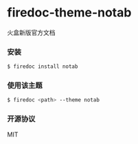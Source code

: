 firedoc-theme-notab
==========================

火盒新版官方文档

### 安装

```sh
$ firedoc install notab
```

### 使用该主题

```sh
$ firedoc <path> --theme notab
```

### 开源协议

MIT
